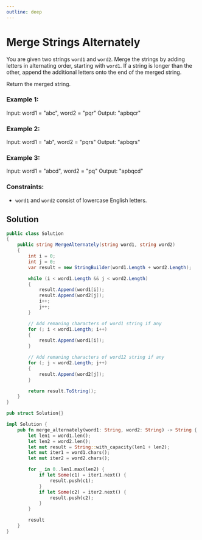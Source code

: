 ```yaml
---
outline: deep
---
```


# Merge Strings Alternately

You are given two strings `word1` and `word2`. Merge the strings by adding letters in alternating order, starting with `word1`. If a string is longer than the other, append the additional letters onto the end of the merged string.

Return the merged string.



### Example 1:

Input: word1 = "abc", word2 = "pqr"
Output: "apbqcr"

### Example 2:

Input: word1 = "ab", word2 = "pqrs"
Output: "apbqrs"

### Example 3:

Input: word1 = "abcd", word2 = "pq"
Output: "apbqcd"


### Constraints:

- `word1` and `word2` consist of lowercase English letters.

## Solution

```C#
public class Solution
{
    public string MergeAlternately(string word1, string word2)
    {
        int i = 0;
        int j = 0;
        var result = new StringBuilder(word1.Length + word2.Length);

        while (i < word1.Length && j < word2.Length)
        {
            result.Append(word1[i]);
            result.Append(word2[j]);
            i++;
            j++;
        }

        // Add remaning characters of word1 string if any
        for (; i < word1.Length; i++)
        {
            result.Append(word1[i]);
        }

        // Add remaning characters of word12 string if any
        for (; j < word2.Length; j++)
        {
            result.Append(word2[j]);
        }

        return result.ToString();
    }
}
```


```rust
pub struct Solution{}

impl Solution {
    pub fn merge_alternately(word1: String, word2: String) -> String {
        let len1 = word1.len();
        let len2 = word2.len();
        let mut result = String::with_capacity(len1 + len2);
        let mut iter1 = word1.chars();
        let mut iter2 = word2.chars();

        for _ in 0..len1.max(len2) {
            if let Some(c1) = iter1.next() {
                result.push(c1);
            }
            if let Some(c2) = iter2.next() {
                result.push(c2);
            }
        }

        result
    }
}

```
